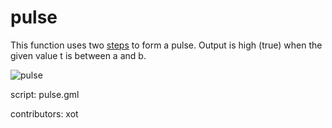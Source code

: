 pulse
=====

This function uses two [steps] to form a pulse.
Output is high (true) when the given value t is between a and b.

![pulse](/images/pulse1.png "pulse")

script: pulse.gml

contributors: xot

[steps]: /script/step